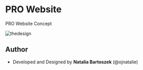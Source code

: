 <h1>PRO Website</h1>
<p>PRO Website Concept</p>
<img src="https://user-images.githubusercontent.com/24959950/40329907-853ece6c-5d4b-11e8-965f-d8249b669057.jpg" alt="thedesign">
<h2>Author</h2>
<ul>
    <li>Developed and Designed by <strong>Natalia Bartoszek</strong> (@ojnatalie)</li>
</ul>
